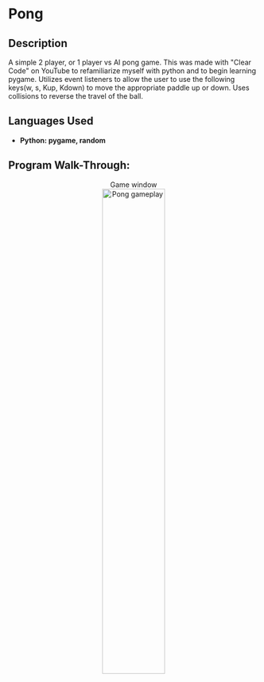 # <h1>Pong</h1>

<h2>Description</h2>
A simple 2 player, or 1 player vs AI pong game. This was made with "Clear Code" on YouTube to refamiliarize myself with python and to begin learning pygame. Utilizes event listeners to allow the user to use the following keys(w, s, Kup, Kdown) to move the appropriate paddle up or down. Uses collisions to reverse the travel of the ball.
<br />

<h2>Languages Used</h2>

- <b>Python: pygame, random</b> 

<h2>Program Walk-Through:</h2>

<p align="center">
Game window <br/>
<img src="https://i.imgur.com/xGutbRp.png" height="50%" width="50%" alt="Pong gameplay"/>
<br />
<br />
</p>

